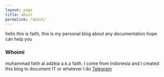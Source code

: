 ```yaml
---
layout: page
title: about
permalink: /about/
---
```

hello this is faith, this is my personal blog about any documentation
hope can help you

### Whoimi
muhammad fatih al adzkia a.k.a faith. I come from Indonesia and I created this blog to document IT or whatever I do 
[Telegram](https://web.telegram.org/k/#@Kiaaa_020)
